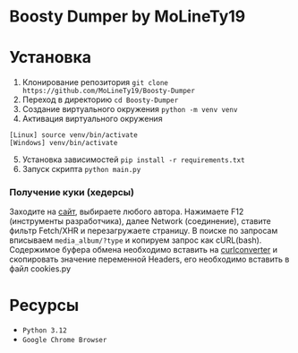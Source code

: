 # Boosty Dumper by MoLineTy19

<!--Установка-->
# Установка
1. Клонирование репозитория
```git clone https://github.com/MoLineTy19/Boosty-Dumper```
2. Переход в директорию
```cd Boosty-Dumper```
3. Создание виртуального окружения
```python -m venv venv```
4. Активация виртуального окружения
```
[Linux] source venv/bin/activate
[Windows] venv/bin/activate
```
5. Установка зависимостей
```pip install -r requirements.txt```
6. Запуск скрипта
```python main.py```

### Получение куки (хедерсы)
Заходите на [сайт](https://boosty.to/), выбираете любого автора. Нажимаете F12 (инструменты разработчика), далее Network (соединение), ставите фильтр Fetch/XHR и перезагружаете страницу.
В поиске по запросам вписываем `media_album/?type` и копируем запрос как cURL(bash). Содержимое буфера обмена необходимо вставить на [curlconverter](https://curlconverter.com/python/) и скопировать значение переменной Headers, его необходимо вставить в файл cookies.py

# Ресурсы
- `Python 3.12`
- `Google Chrome Browser`
